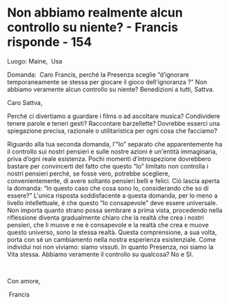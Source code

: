 # Non abbiamo realmente alcun controllo su niente? - Francis risponde - 154





Luogo: Maine,&nbsp; Usa





Domanda:&nbsp; Caro Francis, perch&eacute; la Presenza sceglie &ldquo;d&rsquo;ignorare temporaneamente se stessa per giocare il gioco dell'ignoranza ?&rdquo; Non abbiamo veramente alcun controllo su niente? Benedizioni a tutti, Sattva.





Caro Sattva,





Perch&eacute; ci divertiamo a guardare i films o ad ascoltare musica? Condividere tenere parole e teneri gesti? Raccontare barzellette? Dovrebbe esserci una spiegazione precisa, razionale o utilitaristica per ogni cosa che facciamo?





Riguardo alla tua seconda domanda, l&rsquo;&ldquo;Io&rdquo; separato che apparentemente ha il controllo sui nostri pensieri e sulle nostre azioni &egrave; un'entit&agrave; immaginaria, priva d&rsquo;ogni reale esistenza. Pochi momenti d&rsquo;introspezione dovrebbero bastare per convincerti del fatto che questo &ldquo;Io&rdquo; limitato non controlla i nostri pensieri perch&eacute;, se fosse vero, potrebbe scegliere, convenientemente, di avere soltanto pensieri belli e felici. Ci&ograve; lascia aperta la domanda: &ldquo;In questo caso che cosa sono Io, considerando che so di essere?&rdquo; L'unica risposta soddisfacente a questa domanda, per lo meno a livello intellettuale, &egrave; che questo &ldquo;Io consapevole&rdquo; deve essere universale. Non importa quanto strano possa sembrare a prima vista, procedendo nella riflessione diventa gradualmente chiaro che la realt&agrave; che crea i nostri pensieri, che li muove e ne &egrave; consapevole e la realt&agrave; che crea e muove questo universo, sono la stessa realt&agrave;. Questa comprensione, a sua volta, porta con s&eacute; un cambiamento nella nostra esperienza esistenziale. Come individui noi non viviamo: siamo vissuti. In quanto Presenza, noi siamo la Vita stessa. Abbiamo veramente il controllo su qualcosa? No e SI.





&nbsp;







Con amore,





  &nbsp;Francis







